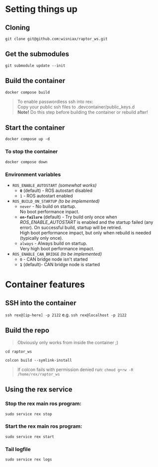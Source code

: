 # Setting things up
## Cloning
`git clone git@github.com:wisniax/raptor_ws.git`

## Get the submodules
`git submodule update --init`

## Build the container
`docker compose build`
> To enable passwordless ssh into rex: \
> Copy your public ssh files to .devcontainer/public_keys.d \
> **Note!** Do this step before building the container or rebuild after!

## Start the container
`docker compose up -d`

### To stop the container
`docker compose down`

### Environment variables
- `ROS_ENABLE_AUTOSTART` *(somewhat works)*
    - **`0`** (default) - ROS autostart disabled
    - `1` - ROS autostart enabled
- `ROS_BUILD_ON_STARTUP` *(to be implemented)*
    - `never` - No build on startup. \
    No boot performance inpact.
    - **`on-failure`** (default) - Try build only once when *ROS_ENABLE_AUTOSTART* is enabled and the startup failed (any error). 
    On successful build, startup will be retried. \
    High boot performance impact, but only when rebuild is needed (typically only once).
    - `always` - Always build on startup. \
    Very high boot performance impact.
- `ROS_ENABLE_CAN_BRIDGE` *(to be implemented)*
    - `0`  - CAN bridge node isn't started
    - **`1`** (default)- CAN bridge node is started

# Container features
## SSH into the container
`ssh rex@[ip-here] -p 2122`
e.g. `ssh rex@localhost -p 2122`

## Build the repo
> Obviously only works from inside the container ;)

`cd raptor_ws`

`colcon build --symlink-install`
> If colcon fails with permission denied run:
`chmod g+rw -R /home/rex/raptor_ws`

## Using the rex service
### Stop the rex main ros program:
`sudo service rex stop`

### Start the rex main ros program:
`sudo service rex start`

### Tail logfile
`sudo service rex logs`
